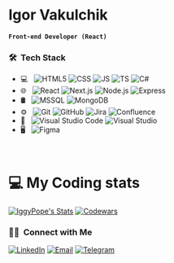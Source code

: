 # Igor Vakulchik

**`Front-end Developer (React)`**

<h3> 🛠 &nbsp;Tech Stack</h3>

- 💻 &nbsp;
  ![HTML5](https://img.shields.io/badge/-HTML5-333333?style=flat&logo=HTML5)
  ![CSS](https://img.shields.io/badge/-CSS-333333?style=flat&logo=CSS3&logoColor=1572B6)
  ![JS](https://img.shields.io/badge/-JavaScript-333333?style=flat&logo=javascript)
  ![TS](https://img.shields.io/badge/-TypeScript-333333?style=flat&logo=TypeScript)
  ![C#](https://img.shields.io/badge/-C%23-333333?style=flat&logo=csharp&logoColor=512BD4)
- 🌐 &nbsp;
  ![React](https://img.shields.io/badge/-React-333333?style=flat&logo=react)
  ![Next.js](https://img.shields.io/badge/-Next.js-333333?style=flat&logo=nextdotjs)
  ![Node.js](https://img.shields.io/badge/-Node.js-333333?style=flat&logo=node.js)
  ![Express](https://img.shields.io/badge/-Express-333333?style=flat&logo=express)
- 🛢 &nbsp;
  ![MSSQL](https://img.shields.io/badge/-MS%20SQL%20Server-333333?style=flat&logo=microsoftsqlserver)
  ![MongoDB](https://img.shields.io/badge/-MongoDB-333333?style=flat&logo=mongodb)
- ⚙️ &nbsp;
  ![Git](https://img.shields.io/badge/-Git-333333?style=flat&logo=git)
  ![GitHub](https://img.shields.io/badge/-GitHub-333333?style=flat&logo=github)
  ![Jira](https://img.shields.io/badge/-Jira-333333?style=flat&logo=jirasoftware&logoColor=blue)
  ![Confluence](https://img.shields.io/badge/-Confluence-333333?style=flat&logo=confluence&logoColor=blue)
- 🔧 &nbsp;
  ![Visual Studio Code](https://img.shields.io/badge/-Visual%20Studio%20Code-333333?style=flat&logo=visual-studio-code&logoColor=007ACC)
  ![Visual Studio](https://img.shields.io/badge/-Visual%20Studio-333333?style=flat&logo=visualstudio&logoColor=5C2D91)
- 🖥 &nbsp;
  ![Figma](https://img.shields.io/badge/-Figma-333333?style=flat&logo=figma&logoColor=F24E1E)

<br/>

# 💻 My Coding stats

[![IggyPope's Stats](https://github-readme-stats.vercel.app/api?username=IggyPope&theme=monokai&show_icons=true&hide_border=true&count_private=true)](https://github.com/IggyPope/)
[![Codewars](https://github.r2v.ch/codewars?user=rsschool_d1e2885120831029)](https://www.codewars.com/users/rsschool_d1e2885120831029)


<h3> 🤝🏻 &nbsp;Connect with Me </h3>

<p align="left">
  <!-- <a href="#"><img alt="Website" src="https://img.shields.io/badge/Website-in%20propgress...-blue?style=flat-square&logo=google-chrome"></a> -->
  <a href="https://www.linkedin.com/in/igor-vakulchik/"><img alt="LinkedIn" src="https://img.shields.io/badge/LinkedIn-Igor%20Vakulchik-blue?style=flat-square&logo=linkedin"></a>
  <a href="mailto:igor.a.vakulchik@gmail.com"><img alt="Email" src="https://img.shields.io/badge/Email-igor.a.vakulchik@gmail.com-blue?style=flat-square&logo=gmail"></a>
  <a href="https://t.me/Iggy_Rock"><img alt="Telegram" src="https://img.shields.io/badge/Telegram-@Iggy_Rock-blue?style=flat-square&logo=telegram"></a>
</p>
